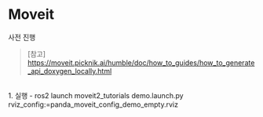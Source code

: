 # Moveit
사전 진행
> [참고] https://moveit.picknik.ai/humble/doc/how_to_guides/how_to_generate_api_doxygen_locally.html
<br/> 
1. 실행
   - ros2 launch moveit2_tutorials demo.launch.py rviz_config:=panda_moveit_config_demo_empty.rviz
